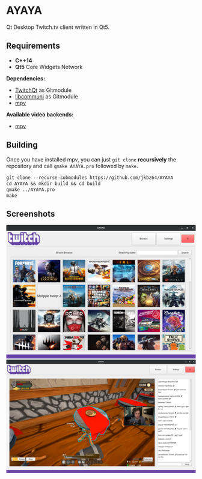 # AYAYA

Qt Desktop Twitch.tv client written in Qt5.

## Requirements

- **C++14**
- **Qt5** Core Widgets Network

**Dependencies:**
* [TwitchQt](https://github.com/jkbz64/TwitchQt) as Gitmodule
* [libcommuni](https://github.com/communi/libcommuni) as Gitmodule
* [mpv](https://github.com/mpv-player/mpv)


**Available video backends:**
* [mpv](https://github.com/mpv-player/mpv)

## Building
Once you have installed mpv, you can just `git clone` **recursively** the repository and call `qmake AYAYA.pro` followed by `make`.
```
git clone --recurse-submodules https://github.com/jkbz64/AYAYA
cd AYAYA && mkdir build && cd build
qmake ../AYAYA.pro
make
```
## Screenshots
![Browse](/extra/browse.png?raw=true "Browse")
![Stream](/extra/stream.png?raw=true "Stream")

